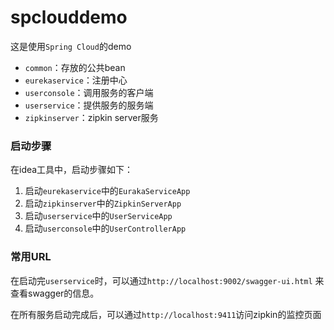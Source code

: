 # spclouddemo
这是使用`Spring Cloud`的demo

* `common`：存放的公共bean
* `eurekaservice`：注册中心
* `userconsole`：调用服务的客户端
* `userservice`：提供服务的服务端
* `zipkinserver`：zipkin server服务

### 启动步骤
在idea工具中，启动步骤如下：

1. 启动`eurekaservice`中的`EurakaServiceApp`
2. 启动`zipkinserver`中的`ZipkinServerApp`
2. 启动`userservice`中的`UserServiceApp`
3. 启动`userconsole`中的`UserControllerApp`


### 常用URL
在启动完`userservice`时，可以通过`http://localhost:9002/swagger-ui.html`
来查看swagger的信息。

在所有服务启动完成后，可以通过`http://localhost:9411`访问zipkin的监控页面
